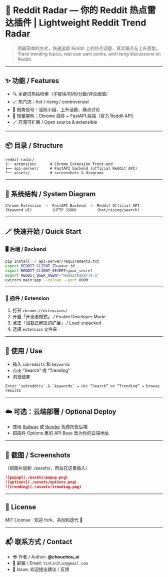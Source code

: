 # 🚀 Reddit Radar — 你的 Reddit 热点雷达插件 | Lightweight Reddit Trend Radar

> 用最简单的方式，快速追踪 Reddit 上的热点话题、真实痛点与上升趋势。  
> Track trending topics, real user pain points, and rising discussions on Reddit.

---

## ✨ 功能 / Features
- 🔍 关键词热帖检索（子板块/时间/分数/评论阈值）  
- 📈 热门流：hot / rising / controversial  
- 🧠 趋势信号：活跃小组、上升话题、痛点讨论  
- 🧩 轻量架构：Chrome 插件 + FastAPI 后端（官方 Reddit API）  
- 🪄 开源可扩展 / Open source & extensible

---

## 📦 目录 / Structure

```plaintext
reddit-radar/
├── extension/      # Chrome Extension front-end
├── api-server/     # FastAPI backend (official Reddit API)
└── assets/         # screenshots & diagrams
```

---

## 🧭 系统结构 / System Diagram

```plaintext
Chrome Extension  →  FastAPI Backend  →  Reddit Official API
(Keyword UI)         (HTTP JSON)         (hot/rising/search)
```

---

## 🪄 快速开始 / Quick Start

### 🖥️ 后端 / Backend

```bash
pip install -r api-server/requirements.txt
export REDDIT_CLIENT_ID=your_id
export REDDIT_CLIENT_SECRET=your_secret
export REDDIT_USER_AGENT="RedditRadar/0.1"
uvicorn main:app --reload --port 8000
```

---

### 🧩 插件 / Extension

1. 打开 `chrome://extensions/`  
2. 开启「开发者模式」 / Enable Developer Mode  
3. 点击「加载已解压的扩展」 / Load unpacked  
4. 选择 `extension` 文件夹

---

## 🚀 使用 / Use

- 输入 `subreddits` 和 `keywords`  
- 点击 “Search” 或 “Trending”  
- 浏览结果

```plaintext
Enter `subreddits` & `keywords` → Hit “Search” or “Trending” → browse results
```

---

## ☁️ 可选：云端部署 / Optional Deploy

- 使用 [Railway](https://railway.app) 或 [Render](https://render.com) 免费托管后端  
- 把插件 Options 里的 API Base 改为你的云端地址

---

## 📸 截图 / Screenshots

（把图片放到 ./assets/，然后在这里插入）

```markdown
![popup](./assets/popup.png)
![options](./assets/options.png)
![trending](./assets/trending.png)
```

---

## 🪪 License

MIT License · 欢迎 fork、共创和迭代 🚀

---

## 📬 联系方式 / Contact

- 😎 作者 / Author: **@chouchou_ai**  
- 📮 邮箱 / Email: `tintin3lin@gmail.com`  
- 🧠 Issue: 欢迎提出建议 / 反馈

